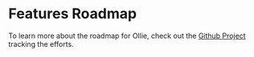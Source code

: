 # Features Roadmap

To learn more about the roadmap for Ollie, check out the [Github Project](https://github.com/VirtuallyCreative/ollie-ui/projects/2) tracking the efforts.
